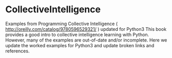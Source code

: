 # CollectiveIntelligence
Examples from Programming Collective Intelligence ( http://oreilly.com/catalog/9780596529321/ ) updated for Python3
This book provides a good intro to collective intelligence learning with Python. However, many of the examples are out-of-date and/or incomplete. Here we update the worked examples for Python3 and update broken links and references.
